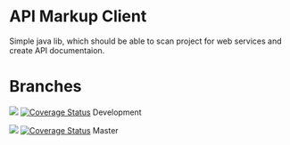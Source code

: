 # API Markup Client

Simple java lib, which should be able to scan project for web services and create API documentaion.

# Branches
![](https://travis-ci.org/snajfi/api-markup-client.svg?branch=development) [![Coverage Status](https://coveralls.io/repos/github/snajfi/api-markup-client/badge.svg?branch=development)](https://coveralls.io/github/snajfi/api-markup-client?branch=master) Development 

![](https://travis-ci.org/snajfi/api-markup-client.svg?branch=master) [![Coverage Status](https://coveralls.io/repos/github/snajfi/api-markup-client/badge.svg?branch=master)](https://coveralls.io/github/snajfi/api-markup-client?branch=master) Master			
